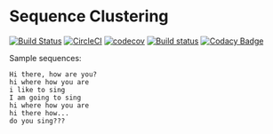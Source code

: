 # Sequence Clustering

[![Build Status](https://www.travis-ci.org/Borda/.svg?branch=master)](https://www.travis-ci.org/Borda/)
[![CircleCI](https://circleci.com/gh/Borda//tree/master.svg?style=svg)](https://circleci.com/gh/Borda//tree/master)
[![codecov](https://codecov.io/gh/Borda//branch/master/graph/badge.svg)](https://codecov.io/gh/Borda/)
[![Build status](https://ci.appveyor.com/api/projects/status/?svg=true)](https://ci.appveyor.com/project/Borda/)
[![Codacy Badge](https://api.codacy.com/project/badge/Grade/)](https://www.codacy.com/app/Borda/?utm_source=github.com&amp;utm_medium=referral&amp;utm_content=Borda/&amp;utm_campaign=Badge_Grade)

Sample sequences:

```
Hi there, how are you?
hi where how you are
i like to sing
I am going to sing
hi where how you are
hi there how...
do you sing???
```
